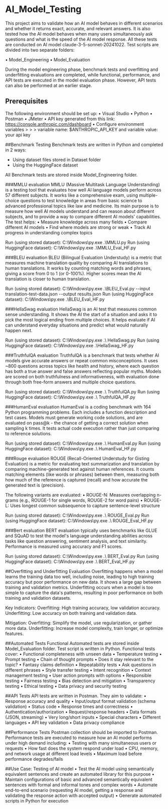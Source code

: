 # AI_Model_Testing
This project aims to validate how an AI model behaves in different scenarios and whether it returns exact, accurate, and relevant answers. It is also tested how the AI model behaves when many users simultaneously ask questions and what is the speed of the AI model response. All these tests are conducted on AI model claude-3-5-sonnet-20241022. Test scripts are divided into two separate folders: 

•	Model_Engineering
•	Model_Evaluation

During the model engineering phase, benchmark tests and overfitting and underfitting evaluations are completed, while functional, performance, and API tests are executed in the model evaluation phase. However, API tests can also be performed at an earlier stage.

## Prerequisites
The following environment should be set up:
•	Visual Studio
•	Python
•	Postman
•	JMeter
•	API key generated from this link: https://console.anthropic.com/dashboard 
•	Configure environment variables > > > variable name: $ANTHROPIC_API_KEY and variable value: your api key

##Benchmark Testing
Benchmark tests are written in Python and completed in 2 ways:
-	Using dataset files stored in Dataset folder
-	Using the HuggingFace dataset 

All Benchmark tests are stored inside Model_Engineering folder.

###MMLU evaluation
MMLU (Massive Multitask Language Understanding) is a testing tool that evaluates how well AI language models perform across 57 different subjects. It works like a comprehensive exam, using multiple-choice questions to test knowledge in areas from basic science to advanced professional topics like law and medicine. Its main purpose is to measure how well AI models understand and can reason about different subjects, and to provide a way to compare different AI models' capabilities. The test helps:
•	Measure knowledge across many fields
•	Compare different AI models
•	Find where models are strong or weak
•	Track AI progress in understanding complex topics

Run (using stored dataset):  C:\Windows\py.exe .\MMLU.py
Run (using HuggingFace dataset):  C:\Windows\py.exe .\MMLU_Eval_HF.py

###BLEU evaluation
BLEU (Bilingual Evaluation Understudy) is a metric that measures machine translation quality by comparing AI translations to human translations. It works by counting matching words and phrases, giving a score from 0 to 1 (or 0-100%). Higher scores mean the AI translation is closer to human translation.

Run (using stored dataset):
C:\Windows\py.exe .\BLEU_Eval.py --input translation-test-data.json --output results.json
Run (using HuggingFace dataset):  C:\Windows\py.exe .\BLEU_Eval_HF.py

###HellaSwag evaluation
HellaSwag is an AI test that measures common sense understanding. It shows the AI the start of a situation and asks it to pick the most logical ending from multiple choices. It helps evaluate if AI can understand everyday situations and predict what would naturally happen next. 

Run (using stored dataset):  C:\Windows\py.exe .\ HellaSwag.py 
Run (using HuggingFace dataset):  C:\Windows\py.exe .\HellaSwag_HF.py

###TruthfulQA evaluation
TruthfulQA is a benchmark that tests whether AI models give accurate answers or repeat common misconceptions. It uses ~800 questions across topics like health and history, where each question has both a true answer and false answers reflecting popular myths. Models are scored on both truthfulness and informativeness, with evaluation done through both free-form answers and multiple choice questions.

Run (using stored dataset):  C:\Windows\py.exe .\ TruthfulQA.py
Run (using HuggingFace dataset):  C:\Windows\py.exe .\ TruthfulQA_HF.py

###HumanEval evaluation
HumanEval is a coding benchmark with 164 Python programming problems. Each includes a function description and test cases. Models must generate working code solutions, and are evaluated on pass@k - the chance of getting a correct solution when sampling k times. It tests actual code execution rather than just comparing to reference solutions.

Run (using stored dataset):  C:\Windows\py.exe .\ HumanEval.py
Run (using HuggingFace dataset):  C:\Windows\py.exe .\ HumanEval_HF.py

###Rouge evaluation
ROUGE (Recall-Oriented Understudy for Gisting Evaluation) is a metric for evaluating text summarization and translation by comparing machine-generated text against human references. It counts matching elements (like words or phrases) between them, measuring both how much of the reference is captured (recall) and how accurate the generated text is (precision).

The following variants are evaluated:
•	ROUGE-N: Measures overlapping n-grams (e.g., ROUGE-1 for single words, ROUGE-2 for word pairs)
•	ROUGE-L: Uses longest common subsequence to capture sentence-level structure

Run (using stored dataset):  C:\Windows\py.exe .\ ROUGE_Eval.py
Run (using HuggingFace dataset):  C:\Windows\py.exe .\ ROUGE_Eval_HF.py

###Bert evaluation
BERT evaluation typically uses benchmarks like GLUE and SQuAD to test the model's language understanding abilities across tasks like question answering, sentiment analysis, and text similarity. Performance is measured using accuracy and F1 scores.

Run (using stored dataset):  C:\Windows\py.exe .\ BERT_Eval.py
Run (using HuggingFace dataset):  C:\Windows\py.exe .\ BERT_Eval_HF.py

##Overfitting and Underfitting Evaluation
Overfitting happens when a model learns the training data too well, including noise, leading to high training accuracy but poor performance on new data. It shows a large gap between training and validation metrics. Underfitting occurs when a model is too simple to capture the data's patterns, resulting in poor performance on both training and validation datasets.

Key Indicators:
Overfitting: High training accuracy, low validation accuracy.
Underfitting: Low accuracy on both training and validation data.

Mitigation:
Overfitting: Simplify the model, use regularization, or gather more data.
Underfitting: Increase model complexity, train longer, or optimize features.

##Automated Tests
Functional Automated tests are stored inside Model_Evaluation folder. Test script is written in Python. Functional tests cover:
•	Functional completeness with unseen data
•	Temperature testing
•	Prompt testing
•	Chain of thought prompts
•	Does it stay relevant to the topic?
•	Fantasy claims definition
•	Repeatability tests
•	Ask questions in different phrases
•	Style transfer testing
•	Intent recognition
•	Context management testing
•	User action prompts with options
•	Responsible testing
•	Fairness testing
•	Bias detection and mitigation
•	Transparency testing 
•	Ethical testing
•	Data privacy and security testing

##API Tests
API tests are written in Postman. They aim to validate:
•	Response accuracy and quality
•	Input/output format validation (schema validation)
•	Status code
•	Response times and correctness
•	Authentication/authorization
•	Request/response headers
•	Data formats (JSON, streaming)
•	Very long/short inputs
•	Special characters
•	Different languages
•	API key validation
•	Data privacy compliance

##Performance Tests
Postman collection should be imported to Postman.
Performance tests are executed to measure how an AI model performs under high demand including:
•	Testing with many simultaneous users or requests
•	How fast does the system respond under load
•	CPU, memory, and network usage at different load levels
•	Maximum load before performance degrades/fails

##Use Case: Testing of AI model
•	Test the AI model using semantically equivalent sentences and create an automated library for this purpose
•	Maintain configurations of basic and advanced semantically equivalent sentences with formal and informal tones and complex words
•	Automate end-to-end scenario (requesting AI model, getting a response and validating the response action with accepted output)
•	Generate automated scripts in Python for execution


